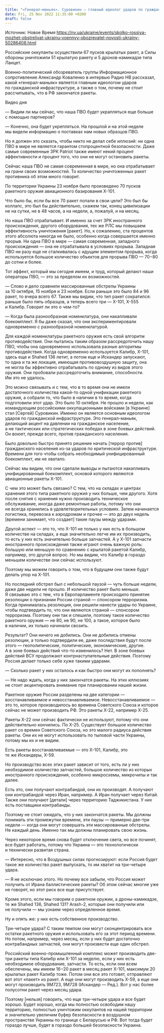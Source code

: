 ```yaml
---
title: "«Генерал-маньяк». Суровикин — главный идеолог ударов по гражданской инфраструктуре, у РФ не скоро закончатся ракеты — интервью"
date: Fri, 25 Nov 2022 11:35:00 +0200
draft: false
---
```

Источник: Новое Время https://nv.ua/ukraine/events/skolko-rossiya-mozhet-obstrelivat-ukrainu-voennyy-obozrevatel-novosti-ukrainy-50286408.html


Российские оккупанты осуществили 67 пусков крылатых ракет, а Силы обороны уничтожили 51 крылатую ракету и 5 дронов-камикадзе типа Ланцет.

Военно-политический обозреватель группы Информационное сопротивление Александр Коваленко в интервью Радио НВ рассказал, какой «генерал-маньяк» является главным идеологом ударов по гражданской инфраструктуре, а также о том, почему не стоит рассчитывать, что в РФ закончатся ракеты.

 Видео дня   

— Видим ли мы сейчас, что наша ПВО будет украпляться еще больше с помощью партнеров?

— Конечно, она будет укрепляться. На прошлой и на этой неделе мы видели информацию о поставках нам новых образцов ПВО.

Но я должен это сказать, чтобы никто не делал себе иллюзий: ни одна ПВО в мире не является гарантом стопроцентной безопасности. Даже самые современные ЗРК Patriot также имеют некий процент эффективности и процент того, что они не могут остановить ракеты.

Сейчас наша ПВО не самая современная в мире, но она отрабатывает на грани своих возможностей. То количество уничтоженных ракет противника об этом много говорит.

По территории Украины 23 ноября было произведено 70 пусков ракетного оружия авиационного базирования Х-101.

Что было бы, если бы все 70 ракет попали в свои цели? Это был бы коллапс, это был бы действительно, скажем так, конец цивилизации не на сутки, не в 48 часов, а на недели, а, пожалуй, и на месяц.

Но наша ПВО отрабатывает. И именно за счет ЗРК иностранного происхождения, другого оборудования, тех же РЛС мы повышаем эффективность уничтожения [ракет]. Но, к сожалению, ста процентов этого абсолюта никогда не было, особенно когда совершается именно прорыв. Ни одна ПВО в мире — самая современная, западного происхождения — она не отрабатывала в условиях прорыва. Западная ПВО ни разу еще не сталкивалась с идущим элементом прорыва, когда используется большое количество объектов для прорыва ПВО — 70−80 до сотни и более.

Тот эффект, который мы сегодня имеем, и труд, который делают наши операторы ПВО, — это за пределом их возможностей.

— Слово и дело сравнили массированные обстрелы Украины за 10 октября, 15 ноября и 23 ноября. Если раньше это было 84 и 96 ракет, то вчера всего 67. Также мы видим, что тип ракет сократился: раньше было пять образцов, а теперь всего три — Х-101, Х-555 и Калибр. Говорит ли это о чем-то?

— Когда была разнообразная номенклатура, они накапливали боекомплект. Я бы даже сказал, что они экспериментировали одновременно с разнообразной номенклатурой.

Для каждой номенклатуры ракетного оружия есть свой алгоритм противодействия. Они пытались таким образом рассредоточить нашу ПВО, чтобы она одновременно использовала разные алгоритмы противодействия. Когда одновременно используется Калибр, Х-101, здесь еще и Shahed 136 летит, а потом еще и Искандер запускают, то одна и та же локация, имеющая противовоздушную защиту, она не могла бы эффективно отрабатывать по одному из видов этого оружия. Они пробовали рассредоточить внимание, способности. Им это не удалось.

Это можно связывать и с тем, что в то время они не имели достаточного количества какой-то одной унификации ракетного оружия, а собрали то, что было в наличии в то время, когда подготовили этот удар. Это было 10 октября. Не прошло и недели, как командующим российскими оккупационными войсками [в Украине] стал [Сергей] Суровикин. Именно он является основным идеологом ударов по гражданской инфраструктуре. Это генерал-маньяк, делающий акцент на давлении на гражданское население, а не тактических или стратегических победах в зоне боевых действий. Он воюет, прежде всего, против гражданского населения.

Было довольно быстро принято решение начать [террор против] гражданского населения из-за ударов по критической инфраструктуре. Времени для того чтобы собрать необходимый унифицированный боекомплект, им не хватало.

Сейчас мы видим, что они сделали выводы и пытаются накапливать унифицированный боекомплект, основой которого являются авиационные ракеты Х-101.

С чем это может быть связано? С тем, что на складах и центрах хранения этого типа ракетного оружия у них больше, чем другого. Хотя после снятия с хранения нужно производить техническое обслуживание, иногда даже ремонтные работы, потому что они не всегда хранились в удовлетворительных условиях. Затем начинается логистика, перевозка к аэродромам и прочее — это до двух недель [времени занимает, что создает] такие паузы между ударами.

Другой аспект — это то, что Х-101 не только у них есть в большом количестве на складах, а еще значительно легче им их производить, то есть у них есть значительно больше запчастей. А у Х-101 запчасти иностранного происхождения также играют очень важную роль: большую или меньшую по сравнению с крылатой ракетой Калибр, например, это другой вопрос. Но мы видим, что Калибр в гораздо меньшем количестве они сейчас используют.

Поэтому мы можем говорить о том, что в будущем они также будут делать упор на Х-101.

Но последний обстрел был с небольшой паузой — чуть больше недели, даже две недели не прошло. И количество ракет было меньше. Я связываю это с тем, что в Европарламенте происходило принятие резолюции о признании России страной — спонсором терроризма. Когда принималась резолюция, они решили нанести удары по Украине, чтобы подтвердить то, что они являются страной — спонсором терроризма. Поэтому они так и спешили, поэтому такое количество ракетного оружия — не 80, не 90, не 100, а такое, которое было в наличии, их только начинали свозить.

Результат? Они ничего не добились. Они не добились отмены резолюции, а только подтвердили ее, даже последствия будут после этого — геополитические, политические, экономические, другие. А в зоне боевых действий что-то изменилось? Нет. В зоне боевых действий ВСУ продолжают контрнаступательные действия. Поэтому Россия делает только себе хуже такими ударами.

— Сколько ракет у них осталось и как быстро они могут их пополнять?

— Не надо ждать, когда у них закончатся ракеты. На этих иллюзиях не стоит акцентировать внимание при планировании нашей жизни.

Ракетное оружие России разделены на две категории — восстанавливаемое и невосстанавливаемое. Невосстанавливаемое — это то, которое производилось во времена Советского Союза и которое сейчас не может производить РФ. Это ракеты Х-22, например Х-25.

Ракеты Х-22 они сейчас фактически не используют, потому что они действительно кончились. По Х-25. Существует большое количество ракет со времен Советского Союза, но это малого радиуса действия ракеты. Они их не могут использовать по тыловой части Украины, потому мы их и не видим.

Есть ракеты восстанавливаемые — это Х-101, Калибр, это те же Искандеры, Х-59.

Но производство всех этих ракет зависит от того, есть ли у них необходимое количество запчастей, большое количество из которых иностранного происхождения, особенно микросхемы, микрочипы и так далее.

Есть это, они получают контрабандой, они их производят. А получают они контрабандой через Иран, например. А Иран получает через Китай. Также они получают [детали] через территорию Таджикистана. У них есть поставщики контрабанды.

Поэтому не стоит ожидать, что у них закончатся ракеты. Мы должны понимать эти промежутки времени, эти паузы — примерно две-три недели — когда они могут совершать эти массированные обстрелы. Не каждый день. Именно так мы должны планировать свою жизнь.

Через некоторое время снова будет отключение света, но все починят, все будет работать, потому что Украина — это технологически и технически развитая страна.

— Интересно, что в Воздушных силах прогнозируют: если Россия будет такое же количество ракет выпускать, то им хватит на три-четыре удара.

— Я не исключаю этого. Но почему все забыли, что Россия может получить от Ирана баллистические ракеты? Об этом сейчас многие уже не говорят, но этот риск все еще присутствует.

Кроме этого, если мы говорим о ракетном оружии, а дроны-камикадзе, те же Shahed 136, Shahed 131? Arash-2, которые они получили или не получили — мы узнаем через определенное время.

Ну и опять же: у них есть собственное производство.

Три-четыре удара? С таким темпом они могут сконцентрировать все остатки ракетного оружия и использовать его за этот период времени. Но потом, например, через месяц, если у них будет достаточно контрабандных запчастей, они могут произвести еще один обстрел.

Российский военно-промышленный комплекс может производить две-три ракеты типа Калибр или Х-101 за неделю, если у них есть необходимое оборудование, запчасти. То есть, если они всем обеспечены, мы имеем 16−20 ракет в месяц ракет Х-101, максимум 20 крылатых ракет Калибр тоже. Потом они все это готовят, отправляют вот этот «пакет» из ракет. А еще они могут производить Х-59, а еще они могут производить 9М723, 9М728 (Искандер — Ред.). Вот у нас более полусотни ракет через месяц удара.

Поэтому [нельзя] говорить, что еще три-четыре удара и все будет хорошо. Будет хорошо, когда мы полностью освободим нашу территорию, полностью уничтожим оккупантов на нашей территории и значительно увеличим буфер безопасности в воздушном пространстве Украины по границе с Беларусью и РФ. Вот тогда будет гораздо лучше, будет в гораздо большей безопасности Украина.
